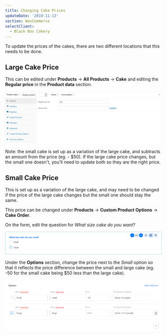 ```yaml
---
title: Changing Cake Prices
updateDate: '2019-11-13'
section: WooCommerce
selectClient:
  - Black Box Cakery
---
```

To update the prices of the cakes, there are two different locations that this needs to be done.

## Large Cake Price

This can be edited under **Products** -> **All Products** -> **Cake** and editing the **Regular price** in the **Product data** section.

![](../img/cms/cake_price.png)

Note: the small cake is set up as a variation of the large cake, and subtracts an amount from the price (eg. - $50). If the large cake price changes, but the small one doesn't, you'll need to update both so they are the right price.

## Small Cake Price

This is set up as a variation of the large cake, and may need to be changed if the price of the large cake changes but the small one should stay the same.

This price can be changed under **Products** -> **Custom Product Options** -> **Cake Order**.

On the form, edit the question for _What size cake do you want?_

![](../img/cms/cake_size_question.png)

Under the **Options** section, change the price next to the _Small_ option so that it reflects the price difference between the small and large cake (eg. -50 for the small cake being $50 less than the large cake).

![](../img/cms/cake_sizes.png)
